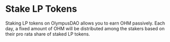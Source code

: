 # Stake LP Tokens

Staking LP tokens on OlympusDAO allows you to earn OHM passively. Each day, a fixed amount of OHM will be distributed among the stakers based on their pro rata share of staked LP tokens.
